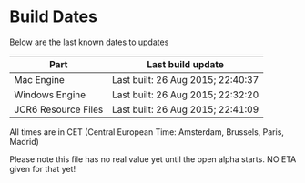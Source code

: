# Build Dates

Below are the last known dates to updates

Part | Last build update
-----|-----
Mac Engine | Last built: 26 Aug 2015; 22:40:37
Windows Engine | Last built: 26 Aug 2015; 22:32:20
JCR6 Resource Files | Last built: 26 Aug 2015; 22:41:09
All times are in CET (Central European Time: Amsterdam, Brussels, Paris, Madrid)


Please note this file has no real value yet until the open alpha starts. NO ETA given for that yet!
